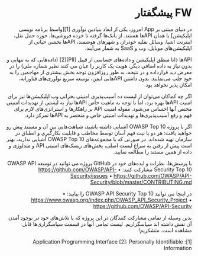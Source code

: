 
<div dir="rtl" align='right'>

FW پیشگفتار
========

در دنیای مبتنی بر App امروز، یکی از ابعاد بنیادین نوآوری [1][واسط برنامه نویسی اپلیکیشن] یا همان APIها هستند. از بانک‌‌ها گرفته تا خرده فروشی‌‌ها، حوزه حمل نقل، اینترنت اشیا، وسائل نقلیه خودران و شهرهای هوشمند، APIها بخشی حیاتی از اپلیکیشن‌‌های موبایل، وب و SaaS به شمار می‌آیند.

APIها ذاتا منطق اپلیکیشن و داده‌‌های حساسی از قبیل [PII][2] (داده‌‌هایی که به تنهایی و بدون نیاز به داده اضافی دیگر، هویت یک کاربر را عیان می کنند نظیر شماره ملی) را در معرض دید قرارداده و در نتیجه، به طور روزافزون توجه بخش بیشتری از مهاجمین را به خود جلب می‌نمایند. بدون داشتن APIهایی ایمن، توسعه سریع نوآوری‌‌های فناورانه، امکان پذیر نخواهد بود.

اگر چه کماکان می‌توان از لیست ده آسیب‌پذیری امنیتی بحرانی وب اپلیکیشن‌‌ها نیز برای امنیت APIها بهره برد، اما با توجه به ماهیت خاص APIها نیاز به لیستی از تهدیدات امنیتی مختص آنها احساس می‌شود. مقوله امنیت API بر راهکارها و استراتژی‌‌های لازم برای فهم و رفع آسیب‌پذیری‌‌ها و تهدیدات امنیتی خاص و منحصر به APIها تمرکز دارد.

اگر با پروژه OWASP Top 10 آشنایی داشته باشید، شباهت‌‌هایی بین آن و مستند پیش رو خواهید یافت: هر دو با نیت فهم آسان توسط مخاطب و قابلیت بکارگیری و انطباق در سازمان تهیه شده‌اند. در صورتی که با مجموعه‌‌های OWASP Top 10 آشنایی ندارید، بهتر است پیش از رفتن به سراغ لیست اصلی، بخش‌‌های ریسک‌‌های امنیتی API و متدلوژی و داده از همین مستند را مطالعه نمایید.

با پرسش‌‌ها، نظرات و ایده‌‌های خود در GitHub پروژه می توانید در توسعه OWASP API Security Top 10 مشارکت کنید:
• https://github.com/OWASP/API-Security/issues
• https://github.com/OWASP/API-Security/blob/master/CONTRIBUTING.md

در اینجا می توانید OWASP API Security Top 10 را بیابید:
• https://www.owasp.org/index.php/OWASP_API_Security_Project
• https://github.com/OWASP/API-Security

بدین وسیله از تمامی مشارکت کنندگان در این پروژه که با تلاش‌‌های خود در بوجود آمدن آن نقش داشته اند سپاسگزاریم. لیست تمامی آنها در قسمت سپاسگزاری‌‌ها قابل مشاهده است. متشکریم!

[1]: Application Programming Interface
[2]: Personally Identifiable Information

</div>
